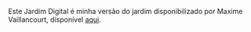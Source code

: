 Este Jardim Digital é minha versão do jardim disponibilizado por Maxime Vaillancourt, disponível [aqui](https://maximevaillancourt.com/blog/setting-up-your-own-digital-garden-with-jekyll).

